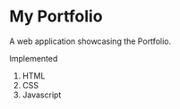 # My Portfolio

A web application showcasing the Portfolio.

Implemented 
1) HTML
2) CSS
3) Javascript
